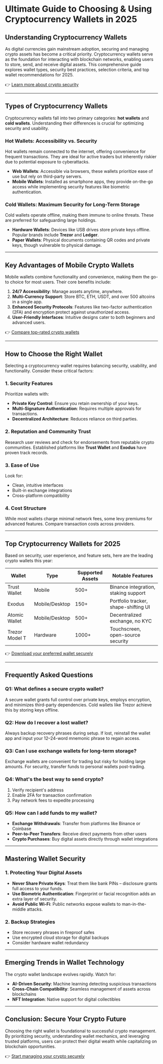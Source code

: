 # Ultimate Guide to Choosing & Using Cryptocurrency Wallets in 2025  

## Understanding Cryptocurrency Wallets  

As digital currencies gain mainstream adoption, securing and managing crypto assets has become a critical priority. Cryptocurrency wallets serve as the foundation for interacting with blockchain networks, enabling users to store, send, and receive digital assets. This comprehensive guide explores wallet types, security best practices, selection criteria, and top wallet recommendations for 2025.  

👉 [Learn more about crypto security](https://bit.ly/okx-bonus)  

---

## Types of Cryptocurrency Wallets  

Cryptocurrency wallets fall into two primary categories: **hot wallets** and **cold wallets**. Understanding their differences is crucial for optimizing security and usability.  

### Hot Wallets: Accessibility vs. Security  

Hot wallets remain connected to the internet, offering convenience for frequent transactions. They are ideal for active traders but inherently riskier due to potential exposure to cyberattacks.  

- **Web Wallets**: Accessible via browsers, these wallets prioritize ease of use but rely on third-party servers.  
- **Mobile Wallets**: Installed as smartphone apps, they provide on-the-go access while implementing security features like biometric authentication.  

### Cold Wallets: Maximum Security for Long-Term Storage  

Cold wallets operate offline, making them immune to online threats. These are preferred for safeguarding large holdings.  

- **Hardware Wallets**: Devices like USB drives store private keys offline. Popular brands include **Trezor** and **Ledger**.  
- **Paper Wallets**: Physical documents containing QR codes and private keys, though vulnerable to physical damage.  

---

## Key Advantages of Mobile Crypto Wallets  

Mobile wallets combine functionality and convenience, making them the go-to choice for most users. Their core benefits include:  

1. **24/7 Accessibility**: Manage assets anytime, anywhere.  
2. **Multi-Currency Support**: Store BTC, ETH, USDT, and over 500 altcoins in a single app.  
3. **Enhanced Security Protocols**: Features like two-factor authentication (2FA) and encryption protect against unauthorized access.  
4. **User-Friendly Interfaces**: Intuitive designs cater to both beginners and advanced users.  

👉 [Compare top-rated crypto wallets](https://bit.ly/okx-bonus)  

---

## How to Choose the Right Wallet  

Selecting a cryptocurrency wallet requires balancing security, usability, and functionality. Consider these critical factors:  

### 1. Security Features  

Prioritize wallets with:  
- **Private Key Control**: Ensure you retain ownership of your keys.  
- **Multi-Signature Authentication**: Requires multiple approvals for transactions.  
- **Decentralized Architecture**: Reduces reliance on third parties.  

### 2. Reputation and Community Trust  

Research user reviews and check for endorsements from reputable crypto communities. Established platforms like **Trust Wallet** and **Exodus** have proven track records.  

### 3. Ease of Use  

Look for:  
- Clean, intuitive interfaces  
- Built-in exchange integrations  
- Cross-platform compatibility  

### 4. Cost Structure  

While most wallets charge minimal network fees, some levy premiums for advanced features. Compare transaction costs across providers.  

---

## Top Cryptocurrency Wallets for 2025  

Based on security, user experience, and feature sets, here are the leading crypto wallets this year:  

| Wallet          | Type       | Supported Assets | Notable Features                     |  
|------------------|------------|------------------|--------------------------------------|  
| Trust Wallet     | Mobile     | 500+             | Binance integration, staking support |  
| Exodus           | Mobile/Desktop | 150+         | Portfolio tracker, shape-shifting UI |  
| Atomic Wallet    | Mobile/Desktop | 500+         | Decentralized exchange, no KYC      |  
| Trezor Model T   | Hardware   | 1000+            | Touchscreen, open-source security    |  

👉 [Download your preferred wallet securely](https://bit.ly/okx-bonus)  

---

## Frequently Asked Questions  

### **Q1: What defines a secure crypto wallet?**  
A secure wallet grants full control over private keys, employs encryption, and minimizes third-party dependencies. Cold wallets like Trezor achieve this by storing keys offline.  

### **Q2: How do I recover a lost wallet?**  
Always backup recovery phrases during setup. If lost, reinstall the wallet app and input your 12–24-word mnemonic phrase to regain access.  

### **Q3: Can I use exchange wallets for long-term storage?**  
Exchange wallets are convenient for trading but risky for holding large amounts. For security, transfer funds to personal wallets post-trading.  

### **Q4: What's the best way to send crypto?**  
1. Verify recipient's address  
2. Enable 2FA for transaction confirmation  
3. Pay network fees to expedite processing  

### **Q5: How can I add funds to my wallet?**  
- **Exchange Withdrawals**: Transfer from platforms like Binance or Coinbase  
- **Peer-to-Peer Transfers**: Receive direct payments from other users  
- **Crypto Purchases**: Buy digital assets directly through wallet integrations  

---

## Mastering Wallet Security  

### 1. Protecting Your Digital Assets  

- **Never Share Private Keys**: Treat them like bank PINs – disclosure grants full access to your funds.  
- **Use Biometric Authentication**: Fingerprint or facial recognition adds an extra layer of security.  
- **Avoid Public Wi-Fi**: Public networks expose wallets to man-in-the-middle attacks.  

### 2. Backup Strategies  

- Store recovery phrases in fireproof safes  
- Use encrypted cloud storage for digital backups  
- Consider hardware wallet redundancy  

---

## Emerging Trends in Wallet Technology  

The crypto wallet landscape evolves rapidly. Watch for:  
- **AI-Driven Security**: Machine learning detecting suspicious transactions  
- **Cross-Chain Compatibility**: Seamless management of assets across blockchains  
- **NFT Integration**: Native support for digital collectibles  

---

## Conclusion: Secure Your Crypto Future  

Choosing the right wallet is foundational to successful crypto management. By prioritizing security, understanding wallet mechanics, and leveraging trusted platforms, users can protect their digital wealth while capitalizing on blockchain opportunities.  

👉 [Start managing your crypto securely](https://bit.ly/okx-bonus)